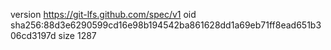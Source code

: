 version https://git-lfs.github.com/spec/v1
oid sha256:88d3e6290599cd16e98b194542ba861628dd1a69eb71ff8ead651b306cd3197d
size 1287
